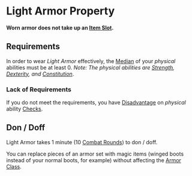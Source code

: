 # Light Armor Property

**Worn armor does not take up an [Item Slot](../../Player%20Characters/Derived%20Statistics/Item%20Slot.md).**

## Requirements

In order to wear *Light Armor* effectively, the [Median](../../Game%20Procedures/Core%20Procedures/Half.md#Median) of your *physical* abilities must be at least 0.
*Note: The physical abilities are [Strength](../../Player%20Characters/The%20Ability%20Scores/Strength.md), [Dexterity](../../Player%20Characters/The%20Ability%20Scores/Dexterity.md), and [Constitution](../../Player%20Characters/The%20Ability%20Scores/Constitution.md)*.

### Lack of Requirements

If you do not meet the requirements, you have [Disadvantage](../../Game%20Procedures/Die%20Rolling%20Mechanics/Disadvantage.md) on *physical* ability [Checks](../../Game%20Procedures/Core%20Procedures/Check.md).

## Don / Doff

Light Armor takes 1 minute (10 [Combat Rounds](../../Game%20Procedures/Core%20Procedures/Round.md#Combat%20Round)) to don / doff.

You can replace pieces of an armor set with magic items (winged boots instead of your normal boots, for example) without affecting the [Armor Class](../../Player%20Characters/Derived%20Statistics/Armor%20Class.md).
